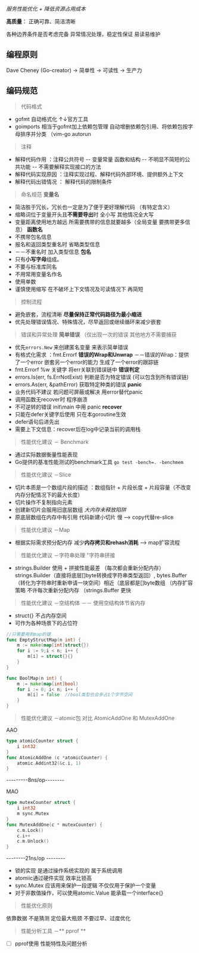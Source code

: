 *服务性能优化 + 降低资源占用成本*


**高质量**： 正确可靠、简洁清晰

各种边界条件是否考虑完备
异常情况处理，稳定性保证
易读易维护

## 编程原则
Dave Cheney  (Go-creator)
-> 简单性
-> 可读性
-> 生产力

## 编码规范

> 代码格式
- gofmt  自动格式化 
↑↓官方工具
- goimports 相当于gofmt加上依赖包管理 自动增删依赖包引用、将依赖包按字母排序并分类  （vim-go autorun

> 注释
- 解释代码作用  ：注释公共符号
  -- 变量常量 函数和结构
  -- 不明显不简短的公共功能
  -- 不需要解释实现接口的方法
- 解释代码实现原因  ：注释实现过程、解释代码外部环境、提供额外上下文
- 解释代码出错情况  ： 解释代码的限制条件

> 命名规范
 **变量名**
- 简洁胜于冗长，冗长也一定是为了便于更好理解代码 （有特定含义）
- 缩略词位于变量开头且**不需要导出**时 全小写 其他情况全大写
- 变量距离使用地方越远 所需要携带的信息就要越多（全局变量 要携带更多信息）
 **函数名**
- 不携带包名信息
- 报名和返回类型重名时 省略类型信息
- －－不重名时 加入类型信息
 **包名**
- 只有**小写字母**组成。
- 不要与标准库同名
- 不用常用变量名作名 
- 使用单数
- 谨慎使用缩写 在不破坏上下文情况及可读情况下 再简短

> 控制流程
- 避免嵌套，流程清晰
 **尽量保持正常代码路径为最小缩进**
- 优先处理错误情况、特殊情况，尽早返回或继续循环来减少嵌套 

> 错误和异常处理
 **简单错误**  （仅出现一次的错误 其他地方不需要捕获
- 优先`errors.New` 来创建匿名变量 来表示简单错误
- 有格式化需求 ：fmt.Errorf
 **错误的Wrap和Unwrap**
    －－错误的Wrap：提供了一个error 嵌套另一个error的能力 生成了一个error的跟踪链
- fmt.Errorf  %w 关键字 将err关联到错误链中
 **错误判定**
- errors.Is(err, fs.ErrNotExist) 判断是否为特定错误 (可以包含到所有错误链)
- errors.As(err, &pathError) 获取特定种类的错误
 **panic**
- 业务代码不建议 若问题可屏蔽或解决 用error替代panic
- 调用函数无recover时 程序崩溃
- 不可逆转的错误 init\main 中用 panic
 **recover**
- 只能在defer关键字后使用  只在本goroutine生效
- defer语句后进先出
- 需要上下文信息：recover后在log中记录当前的调用栈

> 性能优化建议 － Benchmark
 - 通过实际数据衡量性能表现
 - Go提供的基准性能测试的benchmark工具
 `go test -bench=. -benchmem`

> 性能优化建议 －Slice
 - 切片本质是一个数组片段的描述 ：数组指针 + 片段长度 + 片段容量（不改变内存分配情况下的最大长度）
 - 切片操作不复制指向元素
 - 创建新切片会服用旧底层数组
*大内存未释放陷阱*
 - 原底层数组在内存中有引用 代码新建小切片 慢
 --> copy代替re-slice

> 性能优化建议 －Map
 - 根据实际需求预分配内存 减少**内存拷贝和rehash消耗** --> map扩容流程

> 性能优化建议 －字符串处理
"字符串拼接 
- strings.Builder
使用 + 拼接性能最差 （每次都会重新分配内存）
strings.Builder（直接将底层[]byte转换成字符串类型返回）, bytes.Buffer （转化为字符串时重新申请一块空间）相近（底层都是[]byte数组    （内存扩容策略 不许每次重新分配内存
（strings.Buffer 更快

> 性能优化建议 －空结构体
 －－ 使用空结构体节省内存
 - struct{} 不占内存空间
 - 可作为各种场景下的占位符
```go
//只需要用到map的键
func EmptyStructMap(n int) {
	m := make(map[int]struct{})
	for i := 9;i < n; i++ {
		m[i] = struct{}{}
	}
}

func BoolMap(n int) {
	m := make(map[int]bool)
	for i := 0; i< n; i++ {
		m[i] = false  //bool类型也会多占1个字节空间 
	}
}
```
 
> 性能优化建议 －atomic包
对比 AtomicAddOne  和  MutexAddOne

AAO
```go
type atomicCounter struct {
	i int32
}
func AtomicAddOne (c *atomicCounter) {
	atomic.Addint32(&c.i, 1)
}
```
---------8ns/op--------

MAO
```go
type mutexCounter struct {
	i int32
	m sync.Mutex
}
func MutexAddOne(c * mutexCounter) {
	c.m.Lock()
	c.i++
	c.m.Unlock()
}
```
--------21ns/op --------

- 锁的实现 是通过操作系统实现的 属于系统调用
- atomiic通过硬件实现 效率比锁高
- sync.Mutex 应该用来保护一段逻辑 不仅仅用于保护一个变量
- 对于非数值操作，可以使用atomic.Value 能承载一个interface{}


> 性能优化原则

依靠数据 不是猜测
定位最大瓶颈
不要过早、过度优化

> 性能分析工具 －** pprof **  

- [ ] pprof使用 性能特性及问题分析
